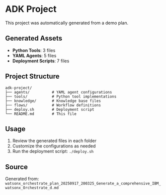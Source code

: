 # ADK Project

This project was automatically generated from a demo plan.

## Generated Assets

- **Python Tools**: 3 files
- **YAML Agents**: 5 files
- **Deployment Scripts**: 7 files

## Project Structure

```
adk-project/
├── agents/          # YAML agent configurations
├── tools/           # Python tool implementations
├── knowledge/       # Knowledge base files
├── flows/           # Workflow definitions
├── deploy.sh        # Deployment script
└── README.md        # This file
```

## Usage

1. Review the generated files in each folder
2. Customize the configurations as needed
3. Run the deployment script: `./deploy.sh`

## Source

Generated from: `watsonx_orchestrate_plan_20250917_200325_Generate_a_comprehensive_IBM_watsonx_Orchestrate_d.md`
